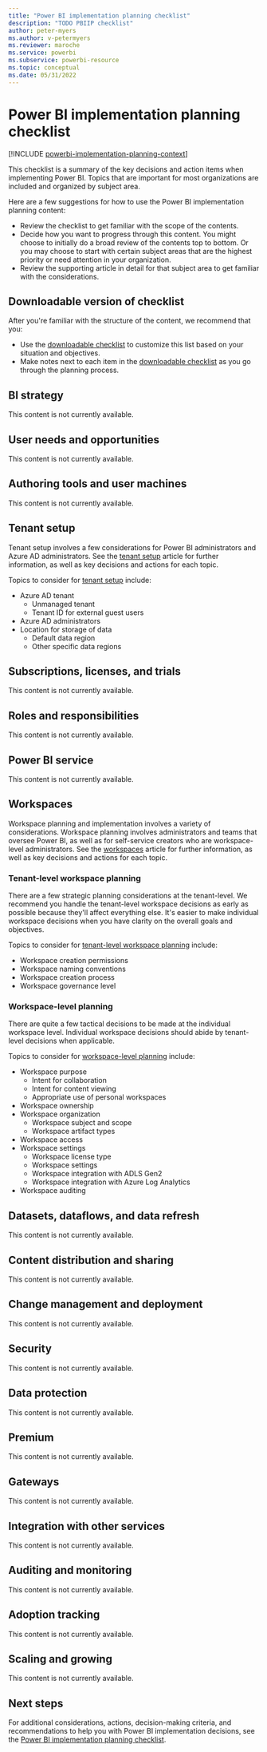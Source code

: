 ```yaml
---
title: "Power BI implementation planning checklist"
description: "TODO PBIIP checklist"
author: peter-myers
ms.author: v-petermyers
ms.reviewer: maroche
ms.service: powerbi
ms.subservice: powerbi-resource
ms.topic: conceptual
ms.date: 05/31/2022
---
```


# Power BI implementation planning checklist

[!INCLUDE [powerbi-implementation-planning-context](includes/powerbi-implementation-planning-context.md)]

This checklist is a summary of the key decisions and action items when implementing Power BI. Topics that are important for most organizations are included and organized by subject area.

Here are a few suggestions for how to use the Power BI implementation planning content:

- Review the checklist to get familiar with the scope of the contents.
- Decide how you want to progress through this content. You might choose to initially do a broad review of the contents top to bottom. Or you may choose to start with certain subject areas that are the highest priority or need attention in your organization.
- Review the supporting article in detail for that subject area to get familiar with the considerations.

## Downloadable version of checklist

After you're familiar with the structure of the content, we recommend that you:

- Use the [downloadable checklist](http://todo-link-to-the-download-file/) to customize this list based on your situation and objectives.
- Make notes next to each item in the [downloadable checklist](http://todo-link-to-the-download-file/) as you go through the planning process.

## BI strategy

This content is not currently available.

## User needs and opportunities

This content is not currently available.

## Authoring tools and user machines

This content is not currently available.

## Tenant setup

Tenant setup involves a few considerations for Power BI administrators and Azure AD administrators. See the [tenant setup](http://todo-link-to-the-supporting-article/) article for further information, as well as key decisions and actions for each topic.

Topics to consider for [tenant setup](http://todo-link-to-the-supporting-article/) include:

- Azure AD tenant
  - Unmanaged tenant
  - Tenant ID for external guest users
- Azure AD administrators
- Location for storage of data
  - Default data region
  - Other specific data regions

## Subscriptions, licenses, and trials

This content is not currently available.

## Roles and responsibilities

This content is not currently available.

## Power BI service

This content is not currently available.

## Workspaces

Workspace planning and implementation involves a variety of considerations. Workspace planning involves administrators and teams that oversee Power BI, as well as for self-service creators who are workspace-level administrators. See the [workspaces](http://todo-link-to-the-supporting-article/) article for further information, as well as key decisions and actions for each topic.

### Tenant-level workspace planning

There are a few strategic planning considerations at the tenant-level. We recommend you handle the tenant-level workspace decisions as early as possible because they'll affect everything else. It's easier to make individual workspace decisions when you have clarity on the overall goals and objectives.

Topics to consider for [tenant-level workspace planning](http://todo-link-to-the-focus-area-in-supporting-article/) include:

- Workspace creation permissions
- Workspace naming conventions
- Workspace creation process
- Workspace governance level

### Workspace-level planning

There are quite a few tactical decisions to be made at the individual workspace level. Individual workspace decisions should abide by tenant-level decisions when applicable.

Topics to consider for [workspace-level planning](http://todo-link-to-the-focus-area-in-supporting-article/) include:

- Workspace purpose
  - Intent for collaboration
  - Intent for content viewing
  - Appropriate use of personal workspaces
- Workspace ownership
- Workspace organization
  - Workspace subject and scope
  - Workspace artifact types
- Workspace access
- Workspace settings
  - Workspace license type
  - Workspace settings
  - Workspace integration with ADLS Gen2
  - Workspace integration with Azure Log Analytics
- Workspace auditing

## Datasets, dataflows, and data refresh

This content is not currently available.

## Content distribution and sharing

This content is not currently available.

## Change management and deployment

This content is not currently available.

## Security

This content is not currently available.

## Data protection

This content is not currently available.

## Premium

This content is not currently available.

## Gateways

This content is not currently available.

## Integration with other services

This content is not currently available.

## Auditing and monitoring

This content is not currently available.

## Adoption tracking

This content is not currently available.

## Scaling and growing

This content is not currently available.

## Next steps

For additional considerations, actions, decision-making criteria, and recommendations to help you with Power BI implementation decisions, see the [Power BI implementation planning checklist](http://todo-link-to-high-level-checklist/).
